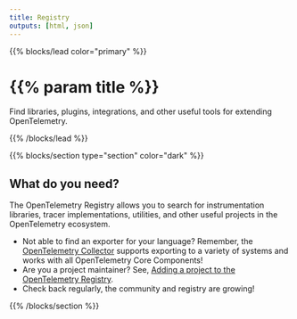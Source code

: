 ```yaml
---
title: Registry
outputs: [html, json]
---
```


{{% blocks/lead color="primary" %}}

# {{% param title %}}

Find libraries, plugins, integrations, and other useful tools for extending
OpenTelemetry.

{{% /blocks/lead %}}

{{% blocks/section type="section" color="dark" %}}

## What do you need?

The OpenTelemetry Registry allows you to search for instrumentation libraries,
tracer implementations, utilities, and other useful projects in the
OpenTelemetry ecosystem.

- Not able to find an exporter for your language? Remember, the
  [OpenTelemetry Collector](../docs/collector) supports exporting to a variety
  of systems and works with all OpenTelemetry Core Components!
- Are you a project maintainer? See, [Adding a project to the OpenTelemetry
  Registry][add].
- Check back regularly, the community and registry are growing!

[add]:
  https://github.com/open-telemetry/opentelemetry.io#adding-a-project-to-the-opentelemetry-registry

{{% /blocks/section %}}
